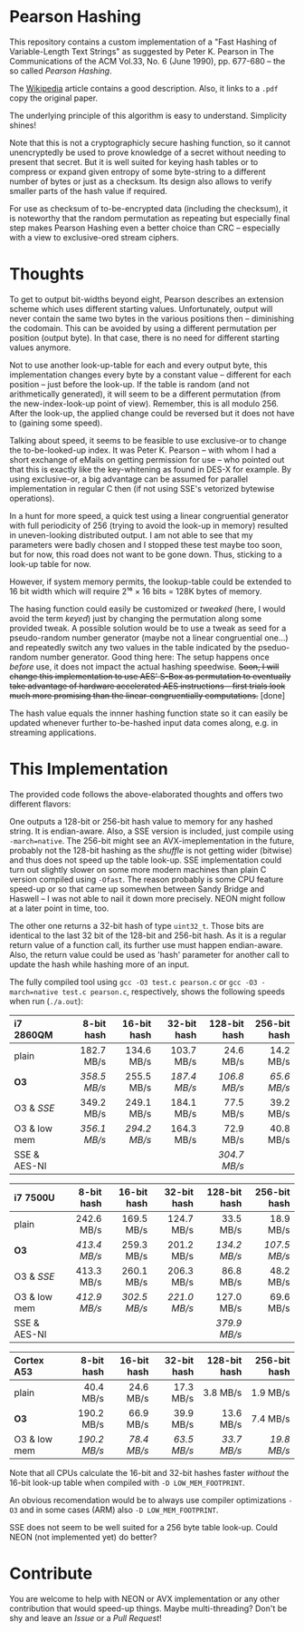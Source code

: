 # Pearson Hashing
This repository contains a custom implementation of a "Fast Hashing of Variable-Length Text Strings" as suggested by Peter K. Pearson in The Communications of the ACM  Vol.33, No.  6 (June 1990), pp. 677-680 – the so called _Pearson Hashing_.

The [Wikipedia](https://en.wikipedia.org/wiki/Pearson_hashing) article contains a good description. Also, it links to a `.pdf` copy the original paper.

The underlying principle of this algorithm is easy to understand. Simplicity shines!

Note that this is not a cryptographicly secure hashing function, so it cannot unencryptedly be used to prove knowledge of a secret without needing to present that secret. But it is well suited for keying hash tables or to compress or expand given entropy of some byte-string to a different number of bytes or just as a checksum. Its design also allows to verify smaller parts of the hash value if required.

For use as checksum of to-be-encrypted data (including the checksum), it is noteworthy that the random permutation as repeating but especially final step makes Pearson Hashing even a better choice than CRC – especially with a view to exclusive-ored stream ciphers.

# Thoughts

To get to output bit-widths beyond eight, Pearson describes an extension scheme which uses different starting values. Unfortunately, output will never contain the same two bytes in the various positions then – diminishing the codomain. This can be avoided by using a different permutation per position (output byte). In that case, there is no need for different starting values anymore.

Not to use another look-up-table for each and every output byte, this implementation changes every byte by a constant value  – different for each position – just before the look-up. If the table is random (and not arithmetically generated), it will seem to be a different permutation (from the new-index-look-up point of view). Remember, this is all modulo 256. After the look-up, the applied change could be reversed but it does not have to (gaining some speed).

Talking about speed, it seems to be feasible to use exclusive-or to change the to-be-looked-up index.  It was Peter K. Pearson – with whom I had a short exchange of eMails on getting permission for use – who pointed out that this is exactly like the key-whitening as found in DES-X for example. By using exclusive-or, a big advantage can be assumed for parallel implementation in regular C then (if not using SSE's vetorized bytewise operations).

In a hunt for more speed, a quick test using a linear congruential generator with full periodicity of 256 (trying to avoid the look-up in memory) resulted in uneven-looking distributed output. I am not able to see that my parameters were badly chosen and I stopped these test maybe too soon, but for now, this road does not want to be gone down. Thus, sticking to a look-up table for now.

However, if system memory permits, the lookup-table could be extended to 16 bit width which will require 2¹⁶ × 16 bits = 128K bytes of memory.

The hasing function could easily be customized or _tweaked_ (here, I would avoid the term _keyed_) just by changing the permutation along some provided tweak. A possible solution would be to use a tweak as seed for a pseudo-random number generator (maybe not a linear congruential one…) and repeatedly switch any two values in the table indicated by the pseduo-random number generator. Good thing here: The setup happens once _before_ use, it does not impact the actual hashing speedwise. ~~Soon, I will change this implementation to use AES' S-Box as permutation to eventually take advantage of hardware accelerated AES instructions – first trials look much more promising than the linear-congruentially computations.~~ [done]

The hash value equals the innner hashing function state so it can easily be updated whenever further to-be-hashed input data comes along, e.g. in streaming applications.

# This Implementation

The provided code follows the above-elaborated thoughts and offers two different flavors:

One outputs a 128-bit or 256-bit hash value to memory for any hashed string. It is endian-aware. Also, a SSE version is included, just compile using `-march=native`. The 256-bit might see an AVX-imeplementation in the future, probably not the 128-bit hashing as the _shuffle_ is not getting wider (bitwise) and thus does not speed up the table look-up. SSE implementation could turn out slightly slower on some more modern machines than plain C version compiled using `-Ofast`. The reason probably is some CPU feature speed-up or so that came up somewhen between Sandy Bridge and Haswell – I was not able to nail it down more precisely. NEON might follow at a later point in time, too.

The other one returns a 32-bit hash of type `uint32_t`. Those bits are identical to the last 32 bit of the 128-bit and 256-bit hash. As it is a regular return value of a function call, its further use must happen endian-aware. Also, the return value could be used as 'hash' parameter for another call to update the hash  while hashing more of an input.

The fully compiled tool using `gcc -O3 test.c pearson.c` or `gcc -O3 -march=native test.c pearson.c`, respectively, shows the following speeds when run (`./a.out`):

| i7 2860QM    | 8-bit hash | 16-bit hash | 32-bit hash | 128-bit hash | 256-bit hash |
| :---         | ---:       | ---:        | ---:        | ---:         | ---:         |
| plain        | 182.7 MB/s | 134.6 MB/s  | 103.7 MB/s  | 24.6 MB/s    | 14.2 MB/s    |
| __O3__       |_358.5 MB/s_| 255.5 MB/s  |_187.4 MB/s_ | _106.8 MB/s_ |_65.6 MB/s_   |
| O3 & _SSE_   | 349.2 MB/s | 249.1 MB/s  | 184.1 MB/s  | 77.5 MB/s    | 39.2 MB/s    |
| O3 & low mem |_356.1 MB/s_|_294.2 MB/s_ | 164.3 MB/s  |  72.9 MB/s   | 40.8 MB/s    |
| SSE & AES-NI |            |             |             |_304.7 MB/s_  |              |

| i7 7500U     | 8-bit hash | 16-bit hash | 32-bit hash | 128-bit hash | 256-bit hash |
| :---         | ---:       | ---:        | ---:        | ---:         | ---:         |
| plain        | 242.6 MB/s | 169.5 MB/s  | 124.7 MB/s  |  33.5 MB/s   |  18.9 MB/s   |
| __O3__       |_413.4 MB/s_| 259.3 MB/s  | 201.2 MB/s  |_134.2 MB/s_  |_107.5 MB/s_  |
| O3 & _SSE_   | 413.3 MB/s | 260.1 MB/s  | 206.3 MB/s  |  86.8 MB/s   |  48.2 MB/s   |
| O3 & low mem |_412.9 MB/s_|_302.5 MB/s_ |_221.0 MB/s_ | 127.0 MB/s   |  69.6 MB/s   |
| SSE & AES-NI |            |             |             |_379.9 MB/s_  |              |

| Cortex A53   | 8-bit hash | 16-bit hash | 32-bit hash | 128-bit hash | 256-bit hash |
| :---         | ---:       | ---:        | ---:        | ---:         | ---:         |
| plain        | 40.4 MB/s  | 24.6 MB/s   | 17.3 MB/s   | 3.8 MB/s     | 1.9 MB/s     |
| __O3__       | 190.2 MB/s | 66.9 MB/s   | 39.9 MB/s   | 13.6 MB/s    | 7.4 MB/s     |
| O3 & low mem |_190.2 MB/s_|_78.4 MB/s_  |_63.5 MB/s_  |_33.7 MB/s_   |_19.8 MB/s_   |

Note that all CPUs calculate the 16-bit and 32-bit hashes faster _without_ the 16-bit look-up table when compiled with `-D LOW_MEM_FOOTPRINT`.

An obvious recomendation would be to always use compiler optimizations `-O3` and in some cases (ARM) also `-D LOW_MEM_FOOTPRINT`.

SSE does not seem to be well suited for a 256 byte table look-up. Could NEON (not implemented yet) do better?


# Contribute

You are welcome to help with NEON or AVX implementation or any other contribution that would speed-up things. Maybe multi-threading? Don't be shy and leave an _Issue_ or a _Pull Request_!
